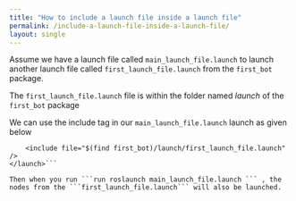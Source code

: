 ```yaml
---
title: "How to include a launch file inside a launch file"
permalink: /include-a-launch-file-inside-a-launch-file/
layout: single
---
```


Assume we have a launch file called ```main_launch_file.launch``` to launch another launch file called ```first_launch_file.launch``` from the ```first_bot``` package. 

The ```first_launch_file.launch``` file is within the folder named _launch_ of the ```first_bot``` package 

We can use the include tag in our ```main_launch_file.launch``` launch as given below

```<launch>
    <include file="$(find first_bot)/launch/first_launch_file.launch" />
</launch>```

Then when you run ```run roslaunch main_launch_file.launch ``` , the nodes from the ```first_launch_file.launch``` will also be launched.


